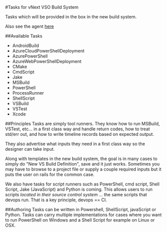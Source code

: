 #Tasks for vNext VSO Build System

Tasks which will be provided in the box in the new build system.

Also see the agent [here](https://github.com/Microsoft/vso-agent)

##Available Tasks
* AndroidBuild
* AzureCloudPowerShellDeployment
* AzurePowerShell
* AzureWebPowerShellDeployment
* CMake
* CmdScript
* Jake
* MSBuild
* PowerShell
* ProcessRunner
* ShellScript
* VSBuild
* VSTest
* Xcode

##Principles
Tasks are simply tool runners.  They know how to run MSBuild, VSTest, etc... in a first class way and handle return codes, how to treat std/err out, and how to write timeline records based on expected output.  

They also advertise what inputs they need in a first class way so the designer can take input.

Along with templates in the new build system, the goal is in many cases to simply do "New VS Build Definition", save and it just works.  Sometimes you may have to browse to a project file or supply a couple required inputs but it puts the user on rails for the common case.

We also have tasks for script runners such as PowerShell, cmd script, Shell Script, Jake (JavaScript) and Python is coming.  This allows users to run scripts *located in their source control system* ... the same scripts that devops run.  That is a key principle, devops == CI.

##Authoring
Tasks can be written in Powershell, ShellScript, javaScript or Python.  Tasks can carry multiple implementations for cases where you want to run PowerShell on Windows and a Shell Script for example on Linux or OSX.

